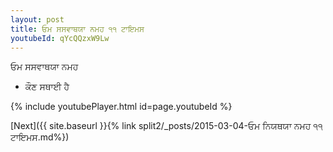 ```yaml
---
layout: post
title: ਓਮ ਸਸਵਾਥਯਾ ਨਮਹ ੧੧ ਟਾਇਮਸ
youtubeId: qYcQQzxW9Lw
---
```

 
 
 ਓਮ ਸਸਵਾਥਯਾ ਨਮਹ  
 
 -  ਕੌਣ ਸਥਾਈ ਹੈ 
 
  
 
  
 
 
 
 
 
 


{% include youtubePlayer.html id=page.youtubeId %}
 
[Next]({{ site.baseurl }}{% link  split2/_posts/2015-03-04-ਓਮ ਨਿਯਥਯਾ ਨਮਹ ੧੧ ਟਾਇਮਸ.md%})
 
